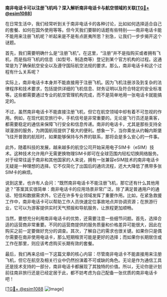 **南非电话卡可以注册飞机吗？深入解析南非电话卡与航空领域的关联[[TG💪+ @esim1088](https://t.me/s/esim1088)]**

在日常生活中，我们经常听到关于南非电话卡的各种讨论，比如如何选择适合自己的套餐、如何在国外使用等等。但今天我们要聊的话题有些特别——南非电话卡能不能用来注册飞机呢？听起来是不是有点匪夷所思？别急，让我们一步步揭开这个谜题。

首先，我们需要明确什么是“注册飞机”。在这里，“注册”并不是指购买或者拥有飞机，而是指将飞机的信息（如型号、制造商等）登记到某个官方机构的过程。这通常是为了确保航空安全以及遵守国际航空法规的要求。那么，南非电话卡和这个过程有什么关系呢？

实际上，南非电话卡本身并不能直接用于注册飞机。因为飞机注册涉及到复杂的法律程序和技术要求，包括提供详细的飞机信息、财务证明以及符合特定的安全标准等。这些都需要通过专业的航空管理机构完成，而不是简单地用一张电话卡就能搞定的。

不过，虽然南非电话卡不能直接注册飞机，但它在航空领域中却有着不可忽视的作用。例如，在现代航空旅行中，手机信号是非常重要的。无论是飞行员还是乘客，都需要稳定的通信来保障飞行安全和信息传递。南非的电话卡，尤其是那些支持全球漫游的服务，为跨国航班提供了极大的便利。想象一下，当你乘坐从约翰内斯堡飞往开普敦的航班时，如果能够保持与外界的联系，那将会是多么安心的一件事。

此外，随着科技的发展，越来越多的航空公司开始采用电子SIM卡（eSIM）技术。这种技术允许用户无需更换物理SIM卡即可在全球范围内轻松切换网络服务。对于经常往返于南非和其他国家的人来说，拥有一张兼容eSIM技术的南非电话卡无疑是一种理想的选择。它不仅简化了出国后的通讯流程，还大大降低了携带多张SIM卡的麻烦。

说到这里，也许有人会问：“既然南非电话卡不能注册飞机，那它还有什么其他用途？”答案其实很简单：南非电话卡的应用场景非常广泛。除了满足普通用户的通话、短信和数据需求外，它还在许多专业领域发挥了重要作用。比如，在紧急救援工作中，南非电话卡可以帮助工作人员快速定位事故地点并协调资源；在旅游行业，它可以为游客提供实时天气预报和导航服务，让旅程更加顺畅。

当然，要想充分利用南非电话卡的优势，还需要注意一些细节问题。首先，选择合适的运营商非常重要。不同的运营商提供的服务质量和价格差异可能很大，因此在购买之前一定要做好充分的调查。其次，了解自己的需求也很关键。如果你只是偶尔需要在南非使用电话卡，那么短期租赁可能是更好的选择；而如果你长期居住或工作在那里，则应该考虑购买长期有效的套餐。

最后，我们再来总结一下这篇文章的核心内容：尽管南非电话卡不能直接用来注册飞机，但它在航空及相关行业中仍然扮演着不可或缺的角色。无论是作为通信工具还是技术支持的一部分，南非电话卡都展现了其独特的价值。所以，无论你是计划前往南非旅行还是已经定居于此，都不妨考虑为自己配备一张优质的南非电话卡吧！

[[TG💪+ @esim1088](https://t.me/s/esim1088) ![Image](https://i.postimg.cc/4NQfJmqS/Snipaste-2025-05-13-00-14-12.png)]